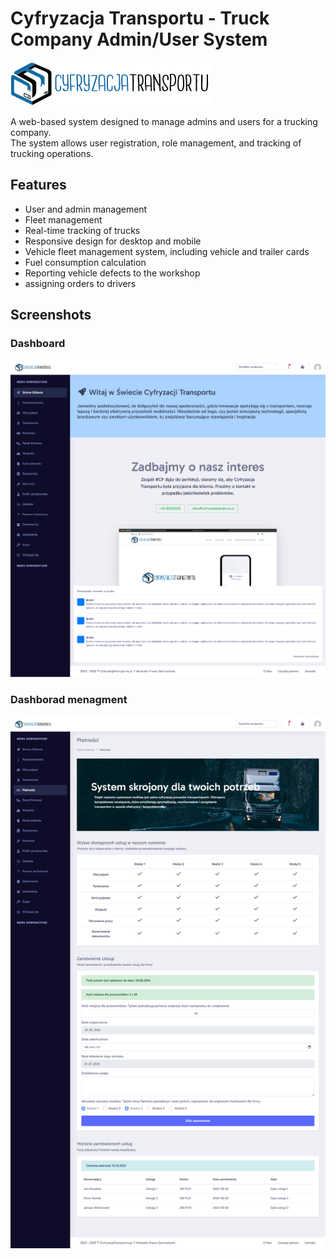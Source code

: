 
# Cyfryzacja Transportu - Truck Company Admin/User System
![Logo](img/logo.png)

A web-based system designed to manage admins and users for a trucking company.  
The system allows user registration, role management, and tracking of trucking operations.

## Features

- User and admin management  
- Fleet management
- Real-time tracking of trucks  
- Responsive design for desktop and mobile
- Vehicle fleet management system, including vehicle and trailer cards
- Fuel consumption calculation
- Reporting vehicle defects to the workshop
- assigning orders to drivers

## Screenshots

### Dashboard  
![Dashboard](img/screen-cf1.png)

### Dashborad menagment 
![Dashboard menagment](img/screen-cf2.png)


